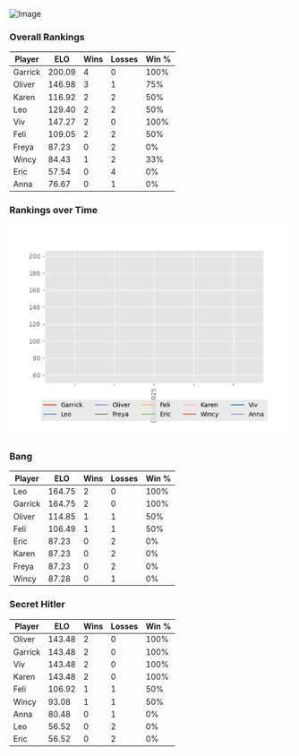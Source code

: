 
![Image](https://media.architecturaldigest.com/photos/618036966ba9675f212cc805/16:9/w_2560%2Cc_limit/SquidGame_Season1_Episode1_00_44_44_16.jpg)


### Overall Rankings

| Player | ELO | Wins | Losses | Win % |
| --- | --- | --- | --- | --- |
| Garrick | 200.09 | 4 | 0 | 100% |
| Oliver | 146.98 | 3 | 1 | 75% |
| Karen | 116.92 | 2 | 2 | 50% |
| Leo | 129.40 | 2 | 2 | 50% |
| Viv | 147.27 | 2 | 0 | 100% |
| Feli | 109.05 | 2 | 2 | 50% |
| Freya | 87.23 | 0 | 2 | 0% |
| Wincy | 84.43 | 1 | 2 | 33% |
| Eric | 57.54 | 0 | 4 | 0% |
| Anna | 76.67 | 0 | 1 | 0% |


### Rankings over Time
![Image](rankings.png)



### Bang

| Player | ELO | Wins | Losses | Win % |
| --- | --- | --- | --- | --- |
| Leo | 164.75 | 2 | 0 | 100% |
| Garrick | 164.75 | 2 | 0 | 100% |
| Oliver | 114.85 | 1 | 1 | 50% |
| Feli | 106.49 | 1 | 1 | 50% |
| Eric | 87.23 | 0 | 2 | 0% |
| Karen | 87.23 | 0 | 2 | 0% |
| Freya | 87.23 | 0 | 2 | 0% |
| Wincy | 87.28 | 0 | 1 | 0% |


### Secret Hitler

| Player | ELO | Wins | Losses | Win % |
| --- | --- | --- | --- | --- |
| Oliver | 143.48 | 2 | 0 | 100% |
| Garrick | 143.48 | 2 | 0 | 100% |
| Viv | 143.48 | 2 | 0 | 100% |
| Karen | 143.48 | 2 | 0 | 100% |
| Feli | 106.92 | 1 | 1 | 50% |
| Wincy | 93.08 | 1 | 1 | 50% |
| Anna | 80.48 | 0 | 1 | 0% |
| Leo | 56.52 | 0 | 2 | 0% |
| Eric | 56.52 | 0 | 2 | 0% |
